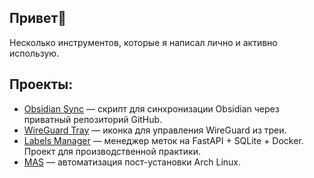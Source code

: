 ## Привет👋

Несколько инструментов, которые я написал лично и активно использую.

## Проекты:
- [Obsidian Sync](https://github.com/artemventvent/ObsidianSync) — скрипт для синхронизации Obsidian через приватный репозиторий GitHub.  
- [WireGuard Tray](https://github.com/artemventvent/wireguardGuiV2) — иконка для управления WireGuard из треи.  
- [Labels Manager](https://github.com/artemventvent/labels-manager) — менеджер меток на FastAPI + SQLite + Docker. Проект для производственной практики.
- [MAS](https://github.com/artemventvent/MAS) — автоматизация пост-установки Arch Linux.  
